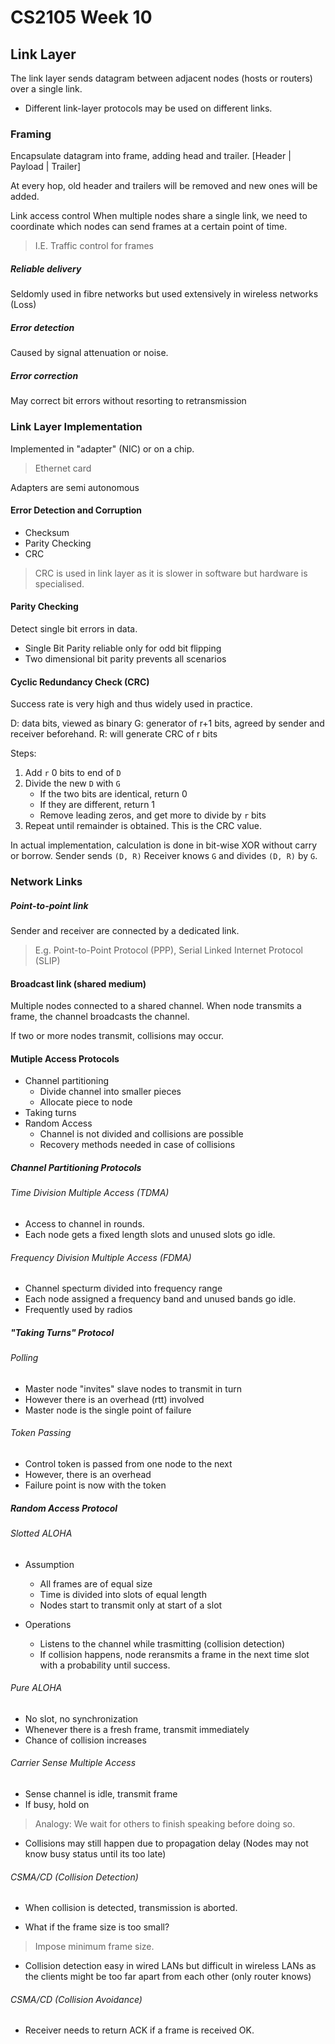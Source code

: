 # CS2105 Week 10
## Link Layer
The link layer sends datagram between adjacent nodes (hosts or routers) over a single link.

- Different link-layer protocols may be used on different links.

### Framing
Encapsulate datagram into frame, adding head and trailer.
[Header | Payload | Trailer]

At every hop, old header and trailers will be removed and new ones will be added.

Link access control
When multiple nodes share a single link, we need to coordinate which nodes can send frames at a certain point of time.
> I.E. Traffic control for frames

##### Reliable delivery
Seldomly used in fibre networks but used extensively in wireless networks (Loss)

##### Error detection
Caused by signal attenuation or noise.

##### Error correction
May correct bit errors without resorting to retransmission

### Link Layer Implementation
Implemented in "adapter" (NIC) or on a chip.

> Ethernet card

Adapters are semi autonomous

#### Error Detection and Corruption
- Checksum
- Parity Checking
- CRC

> CRC is used in link layer as it is slower in software but hardware is specialised.

#### Parity Checking
Detect single bit errors in data.
- Single Bit Parity reliable only for odd bit flipping
- Two dimensional bit parity prevents all scenarios

#### Cyclic Redundancy Check (CRC)
Success rate is very high and thus widely used in practice.

D: data bits, viewed as binary
G: generator of r+1 bits, agreed by sender and receiver beforehand.
R: will generate CRC of r bits

Steps:

1. Add `r` 0 bits to end of `D`
2. Divide the new `D` with `G`
    - If the two bits are identical, return 0
    - If they are different, return 1
    - Remove leading zeros, and get more to divide by `r` bits
3. Repeat until remainder is obtained. This is the CRC value.

In actual implementation, calculation is done in bit-wise XOR without carry or borrow.
Sender sends `(D, R)`
Receiver knows `G` and divides `(D, R)` by `G`.

### Network Links
##### Point-to-point link
Sender and receiver are connected by a dedicated link.
> E.g. Point-to-Point Protocol (PPP), Serial Linked Internet Protocol (SLIP)

#### Broadcast link (shared medium)
Multiple nodes connected to a shared channel.
When node transmits a frame, the channel broadcasts the channel.

If two or more nodes transmit, collisions may occur.

#### Mutiple Access Protocols
- Channel partitioning
    + Divide channel into smaller pieces
    + Allocate piece to node
- Taking turns
- Random Access
    + Channel is not divided and collisions are possible
    + Recovery methods needed in case of collisions

##### Channel Partitioning Protocols
###### Time Division Multiple Access (TDMA)

- Access to channel in rounds.
- Each node gets a fixed length slots and unused slots go idle.

###### Frequency Division Multiple Access (FDMA)

- Channel specturm divided into frequency range
- Each node assigned a frequency band and unused bands go idle.
- Frequently used by radios

##### "Taking Turns" Protocol
###### Polling

- Master node "invites" slave nodes to transmit in turn
- However there is an overhead (rtt) involved
- Master node is the single point of failure

###### Token Passing

- Control token is passed from one node to the next
- However, there is an overhead
- Failure point is now with the token

##### Random Access Protocol
###### Slotted ALOHA

- Assumption
    + All frames are of equal size
    + Time is divided into slots of equal length
    + Nodes start to transmit only at start of a slot

- Operations
    + Listens to the channel while trasmitting (collision detection)
    + If collision happens, node reransmits a frame in the next time slot with a  probability until success.

###### Pure ALOHA

- No slot, no synchronization
- Whenever there is a fresh frame, transmit immediately
- Chance of collision increases

###### Carrier Sense Multiple Access

- Sense channel is idle, transmit frame
- If busy, hold on
> Analogy: We wait for others to finish speaking before doing so.
- Collisions may still happen due to propagation delay (Nodes may not know busy status until its too late)

###### CSMA/CD (Collision Detection)
- When collision is detected, transmission is aborted.

- What if the frame size is too small?
> Impose minimum frame size.

- Collision detection easy in wired LANs but difficult in wireless LANs as the clients might be too far apart from each other (only router knows)

###### CSMA/CD (Collision Avoidance)
- Receiver needs to return ACK if a frame is received OK.